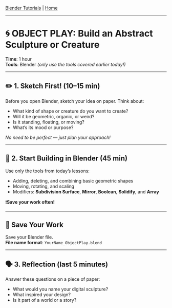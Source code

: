 [Blender Tutorials](README.md) | [Home](../../README.md)

-------------------------------------------------------------------------------

# 🌀 OBJECT PLAY: Build an Abstract Sculpture or Creature

**Time**: 1 hour  
**Tools**: Blender *(only use the tools covered earlier today!)*

---

## ✏️ 1. Sketch First! (10–15 min)

Before you open Blender, sketch your idea on paper. Think about:

- What kind of shape or creature do you want to create?  
- Will it be geometric, organic, or weird?  
- Is it standing, floating, or moving?  
- What’s its mood or purpose?  

_No need to be perfect — just plan your approach!_

---

## 🧱 2. Start Building in Blender (45 min)

Use only the tools from today’s lessons:

- Adding, deleting, and combining basic geometric shapes  
- Moving, rotating, and scaling  
- Modifiers: **Subdivision Surface**, **Mirror**, **Boolean**, **Solidify**, and **Array**  

❗**Save your work often!**

---

## 💾 Save Your Work

Save your Blender file.  
**File name format**: `YourName_ObjectPlay.blend`

---

## 🗣️ 3. Reflection (last 5 minutes)

Answer these questions on a piece of paper:

- What would you name your digital sculpture?  
- What inspired your design?  
- Is it part of a world or a story?
